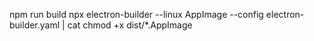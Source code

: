 npm run build
npx electron-builder --linux AppImage --config electron-builder.yaml | cat
chmod +x dist/*.AppImage